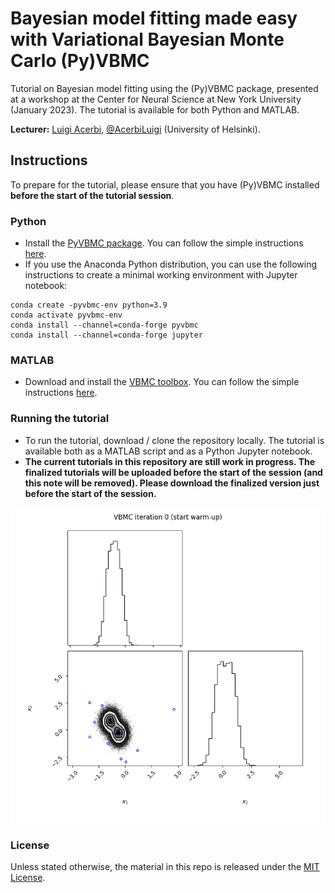 # Bayesian model fitting made easy with Variational Bayesian Monte Carlo (Py)VBMC

Tutorial on Bayesian model fitting using the (Py)VBMC package, presented at a workshop at the Center for Neural Science at New York University (January 2023).
The tutorial is available for both Python and MATLAB.

**Lecturer:** [Luigi Acerbi](https://www.helsinki.fi/en/researchgroups/machine-and-human-intelligence), [@AcerbiLuigi](https://twitter.com/AcerbiLuigi) (University of Helsinki).


## Instructions

To prepare for the tutorial, please ensure that you have (Py)VBMC installed **before the start of the tutorial session**.

### Python

- Install the [PyVBMC package](https://github.com/acerbilab/pyvbmc). You can follow the simple instructions [here](https://acerbilab.github.io/pyvbmc/installation.html).
- If you use the Anaconda Python distribution, you can use the following instructions to create a minimal working environment with Jupyter notebook:
```
conda create -pyvbmc-env python=3.9
conda activate pyvbmc-env
conda install --channel=conda-forge pyvbmc
conda install --channel=conda-forge jupyter
```

### MATLAB

- Download and install the [VBMC toolbox](https://github.com/acerbilab/vbmc). You can follow the simple instructions [here](https://github.com/acerbilab/vbmc#installation).

### Running the tutorial

- To run the tutorial, download / clone the repository locally. The tutorial is available both as a MATLAB script and as a Python Jupyter notebook.
- **The current tutorials in this repository are still work in progress. The finalized tutorials will be uploaded before the start of the session (and this note will be removed). Please download the finalized version just before the start of the session.**

![PyVBMC demo](vbmc_animation.gif)

### License

Unless stated otherwise, the material in this repo is released under the [MIT License](LICENSE).

